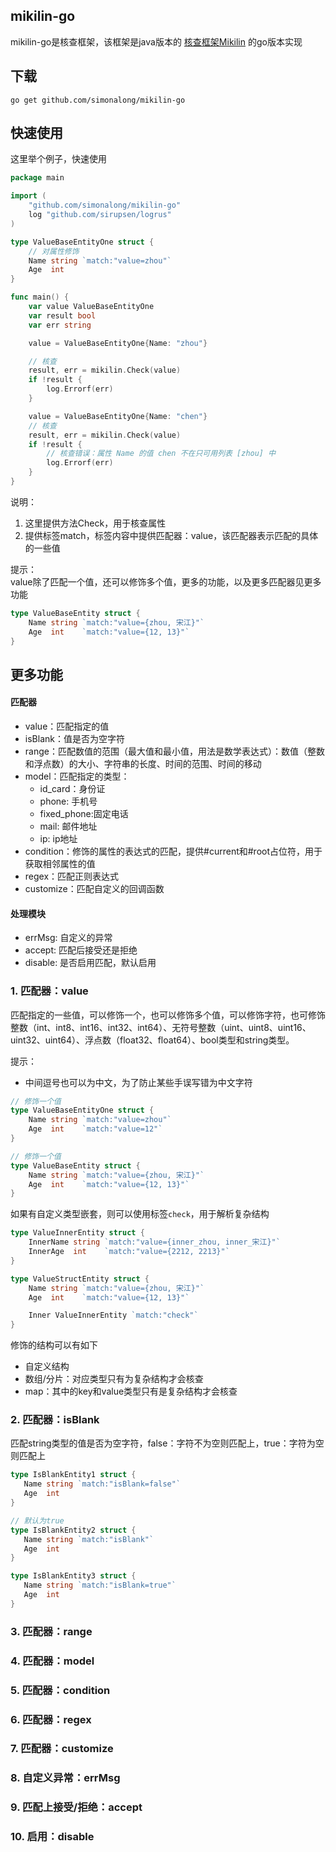 ## mikilin-go

mikilin-go是核查框架，该框架是java版本的 [核查框架Mikilin](https://github.com/simonAlong/Mikilin) 的go版本实现

## 下载

```shell
go get github.com/simonalong/mikilin-go
```

## 快速使用

这里举个例子，快速使用

```go
package main

import (
    "github.com/simonalong/mikilin-go"
    log "github.com/sirupsen/logrus"
)

type ValueBaseEntityOne struct {
    // 对属性修饰 
    Name string `match:"value=zhou"`
    Age  int
}

func main() {
    var value ValueBaseEntityOne
    var result bool
    var err string

    value = ValueBaseEntityOne{Name: "zhou"}

    // 核查
    result, err = mikilin.Check(value)
    if !result {
        log.Errorf(err)
    }

    value = ValueBaseEntityOne{Name: "chen"}
    // 核查
    result, err = mikilin.Check(value)
    if !result { 
        // 核查错误：属性 Name 的值 chen 不在只可用列表 [zhou] 中 
        log.Errorf(err)
    }
}

```

说明：<br/>

1. 这里提供方法Check，用于核查属性
2. 提供标签match，标签内容中提供匹配器：value，该匹配器表示匹配的具体的一些值

提示：<br/>
value除了匹配一个值，还可以修饰多个值，更多的功能，以及更多匹配器见更多功能

```go
type ValueBaseEntity struct {
    Name string `match:"value={zhou, 宋江}"`
    Age  int    `match:"value={12, 13}"`
}
```

## 更多功能

#### 匹配器

- value：匹配指定的值
- isBlank：值是否为空字符
- range：匹配数值的范围（最大值和最小值，用法是数学表达式）：数值（整数和浮点数）的大小、字符串的长度、时间的范围、时间的移动
- model：匹配指定的类型：
    - id_card：身份证
    - phone: 手机号
    - fixed_phone:固定电话
    - mail: 邮件地址
    - ip: ip地址
- condition：修饰的属性的表达式的匹配，提供#current和#root占位符，用于获取相邻属性的值
- regex：匹配正则表达式
- customize：匹配自定义的回调函数

#### 处理模块

- errMsg: 自定义的异常
- accept: 匹配后接受还是拒绝
- disable: 是否启用匹配，默认启用

### 1. 匹配器：value
匹配指定的一些值，可以修饰一个，也可以修饰多个值，可以修饰字符，也可修饰整数（int、int8、int16、int32、int64）、无符号整数（uint、uint8、uint16、uint32、uint64）、浮点数（float32、float64）、bool类型和string类型。<br/>

提示：
 - 中间逗号也可以为中文，为了防止某些手误写错为中文字符


```go
// 修饰一个值
type ValueBaseEntityOne struct {
    Name string `match:"value=zhou"`
    Age  int    `match:"value=12"`
}

// 修饰一个值
type ValueBaseEntity struct {
    Name string `match:"value={zhou, 宋江}"`
    Age  int    `match:"value={12, 13}"`
}
```

如果有自定义类型嵌套，则可以使用标签`check`，用于解析复杂结构
```go
type ValueInnerEntity struct {
    InnerName string `match:"value={inner_zhou, inner_宋江}"`
    InnerAge  int    `match:"value={2212, 2213}"`
}

type ValueStructEntity struct {
    Name string `match:"value={zhou, 宋江}"`
    Age  int    `match:"value={12, 13}"`

    Inner ValueInnerEntity `match:"check"`
}
```
修饰的结构可以有如下
- 自定义结构
- 数组/分片：对应类型只有为复杂结构才会核查
- map：其中的key和value类型只有是复杂结构才会核查

### 2. 匹配器：isBlank
匹配string类型的值是否为空字符，false：字符不为空则匹配上，true：字符为空则匹配上
```go
type IsBlankEntity1 struct {
   Name string `match:"isBlank=false"`
   Age  int
}

// 默认为true
type IsBlankEntity2 struct {
   Name string `match:"isBlank"`
   Age  int
}

type IsBlankEntity3 struct {
   Name string `match:"isBlank=true"`
   Age  int
}
```
### 3. 匹配器：range
### 4. 匹配器：model
### 5. 匹配器：condition
### 6. 匹配器：regex
### 7. 匹配器：customize
### 8. 自定义异常：errMsg
### 9. 匹配上接受/拒绝：accept
### 10. 启用：disable
